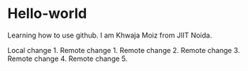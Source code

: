 # Hello-world
Learning how to use github.
I am Khwaja Moiz from JIIT Noida.

Local change 1.
Remote change 1.
Remote change 2.
Remote change 3.
Remote change 4.
Remote change 5.
